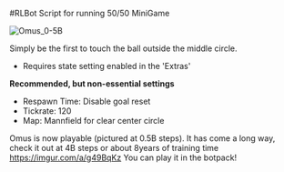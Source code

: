 #RLBot Script for running 50/50 MiniGame

![Omus_0-5B](https://user-images.githubusercontent.com/46916734/157023753-4261787c-cff4-46e5-bd62-1707213e848a.gif)

Simply be the first to touch the ball outside the middle circle.

- Requires state setting enabled in the 'Extras'

**Recommended, but non-essential settings**
- Respawn Time: Disable goal reset
- Tickrate: 120
- Map: Mannfield for clear center circle

Omus is now playable (pictured at 0.5B steps). It has come a long way, check it out at 4B steps or about 8years of training time https://imgur.com/a/g49BqKz
You can play it in the botpack!
